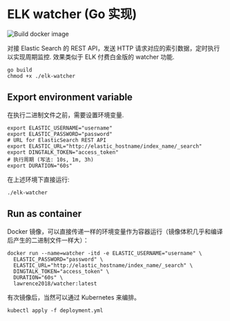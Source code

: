 # ELK watcher (Go 实现)

![Build docker image](https://github.com/Lonor/elk-watcher/workflows/Build%20docker%20image/badge.svg)

对接 Elastic Search 的 REST API，发送 HTTP 请求对应的索引数据，定时执行以实现周期监控. 效果类似于 ELK 付费白金版的 watcher 功能.

```shell
go build
chmod +x ./elk-watcher
```

## Export environment variable

在执行二进制文件之前，需要设置环境变量.

```shell
export ELASTIC_USERNAME="username"
export ELASTIC_PASSWORD="password"
# URL for ElasticSearch REST API
export ELASTIC_URL="http://elastic_hostname/index_name/_search"
export DINGTALK_TOKEN="access_token"
# 执行周期 (写法: 10s, 1m, 3h)
export DURATION="60s"
```

在上述环境下直接运行:

```shell
./elk-watcher
```

## Run as container

Docker 镜像，可以直接传递一样的环境变量作为容器运行（镜像体积几乎和编译后产生的二进制文件一样大）：

```shell
docker run --name=watcher -itd -e ELASTIC_USERNAME="username" \
  ELASTIC_PASSWORD="password" \
  ELASTIC_URL="http://elastic_hostname/index_name/_search" \
  DINGTALK_TOKEN="access_token" \
  DURATION="60s" \
  lawrence2018/watcher:latest
```

有次镜像后，当然可以通过 Kubernetes 来编排。

```shell
kubectl apply -f deployment.yml
```
